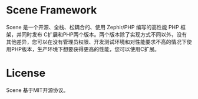 Scene Framework
======

Scene 是一个开源、全栈、松耦合的、使用 Zephir/PHP 编写的高性能 PHP 框架，并同时发布 C扩展和PHP两个版本。两个版本除了实现方式不同以外，没有其他差异，您可以在没有管理员权限、开发测试环境和对性能要求不高的情况下使用PHP版本，生产环境下想要获得更高的性能，您可以使用C扩展。

License
======
Scene 基于MIT开源协议。
